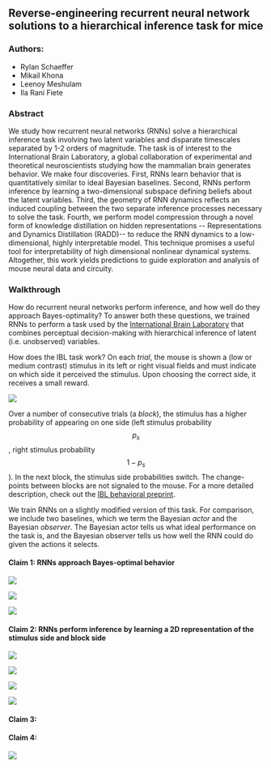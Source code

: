 ## Reverse-engineering recurrent neural network solutions to a hierarchical inference task for mice

### Authors:
- Rylan Schaeffer
- Mikail Khona
- Leenoy Meshulam
- Ila Rani Fiete

### Abstract

We study how recurrent neural networks (RNNs) solve a hierarchical inference task
involving two latent variables and disparate timescales separated by 1-2 orders
of magnitude. The task is of interest to the International Brain Laboratory, a
global collaboration of experimental and theoretical neuroscientists studying
how the mammalian brain generates behavior. We make four discoveries. First, 
RNNs learn behavior that is quantitatively similar to ideal Bayesian baselines.
Second, RNNs perform inference by learning a two-dimensional subspace defining
beliefs about the latent variables. Third, the geometry of RNN dynamics reflects 
an induced coupling between the two separate inference processes necessary to 
solve the task. Fourth, we perform model compression through a novel form of 
knowledge distillation on hidden representations  -- Representations and Dynamics 
Distillation (RADD)-- to reduce the RNN dynamics to a low-dimensional, highly 
interpretable model. This technique promises a useful tool for interpretability 
of high dimensional nonlinear dynamical systems. Altogether, this work yields 
predictions to guide exploration and analysis of mouse neural data and circuity.

### Walkthrough

How do recurrent neural networks perform inference, and how well do they approach
Bayes-optimality? To answer both these questions, we trained RNNs to perform a task
used by the [International Brain Laboratory](internationalbrainlab.com/) that
combines perceptual decision-making with hierarchical inference of latent (i.e.
unobserved) variables.

How does the IBL task work? On each _trial_, the mouse is shown a (low or medium contrast) stimulus in its left 
or right visual fields and must indicate on which side it perceived the stimulus. Upon 
choosing the correct side, it receives a small reward.

![](ibl_task_trial.png)

Over a number of consecutive 
trials (a _block_), the stimulus has a higher probability of appearing on one side 
(left stimulus probability $$p_s$$, right stimulus probability $$1-p_s$$). In the next
block, the stimulus side probabilities switch. The change-points between blocks are not
signaled to the mouse. For a more detailed description, check out the 
[IBL behavioral preprint](https://www.biorxiv.org/content/10.1101/2020.01.17.909838v2).

We train RNNs on a slightly modified version of this task. For comparison, we
include two baselines, which we term the Bayesian _actor_ and the Bayesian _observer_.
The Bayesian actor tells us what ideal performance on the task is, and the 
Bayesian observer tells us how well the RNN could do given the actions it selects.

#### Claim 1: RNNs approach Bayes-optimal behavior

![](hook_plot_behav_trial_outcome_by_trial_strength.jpg)

![](hook_plot_behav_trial_outcome_by_trial_strength.jpg)

![](hook_plot_behav_prob_correct_action_by_trial_within_block.jpg)

#### Claim 2: RNNs perform inference by learning a 2D representation of the stimulus side and block side

![](hook_plot_state_space_trials_by_classifier.jpg)


![](hook_plot_state_space_trajectories_within_block.jpg) 

![](hook_plot_state_space_effect_of_obs_along_task_aligned_vectors.jpg) 

![](hook_plot_state_space_projection_on_right_block_vector_by_trial_within_block.jpg)

#### Claim 3:

#### Claim 4: 

![](hook_plot_state_space_vector_fields_ideal.jpg)